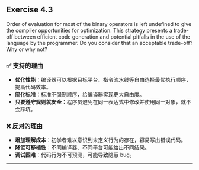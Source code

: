 ## Exercise 4.3
Order of evaluation for most of the binary operators is left
undefined to give the compiler opportunities for optimization. This strategy
presents a trade-off between efficient code generation and potential pitfalls in
the use of the language by the programmer. Do you consider that an
acceptable trade-off? Why or why not?

### ✅ 支持的理由

* **优化性能**：编译器可以根据目标平台、指令流水线等自由选择最优执行顺序，提高代码效率。
* **简化标准**：标准不强制顺序，给编译器实现更大自由度。
* **只要遵守规则就安全**：程序员避免在同一表达式中修改并使用同一对象，就不会踩坑。

### ❌ 反对的理由

* **增加理解成本**：初学者难以意识到未定义行为的存在，容易写出错误代码。
* **降低可移植性**：不同编译器、不同平台可能给出不同结果。
* **调试困难**：代码行为不可预测，可能导致隐蔽 bug。

---

